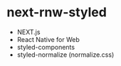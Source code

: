 # next-rnw-styled

- NEXT.js
- React Native for Web
- styled-components
- styled-normalize (normalize.css)
